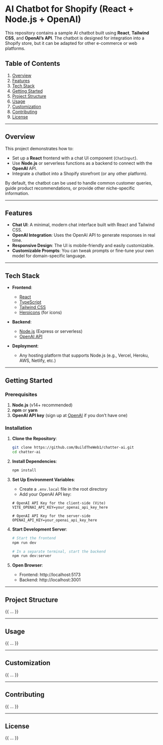 # AI Chatbot for Shopify (React + Node.js + OpenAI)

This repository contains a sample AI chatbot built using **React**, **Tailwind CSS**, and **OpenAI’s API**. The chatbot is designed for integration into a Shopify store, but it can be adapted for other e-commerce or web platforms.

## Table of Contents

1. [Overview](#overview)  
2. [Features](#features)  
3. [Tech Stack](#tech-stack)  
4. [Getting Started](#getting-started)  
5. [Project Structure](#project-structure)  
6. [Usage](#usage)  
7. [Customization](#customization)  
8. [Contributing](#contributing)  
9. [License](#license)

---

## Overview

This project demonstrates how to:

- Set up a **React** frontend with a chat UI component (`ChatInput`).
- Use **Node.js** or serverless functions as a backend to connect with the **OpenAI** API.
- Integrate a chatbot into a Shopify storefront (or any other platform).

By default, the chatbot can be used to handle common customer queries, guide product recommendations, or provide other niche-specific information.

---

## Features

- **Chat UI**: A minimal, modern chat interface built with React and Tailwind CSS.
- **OpenAI Integration**: Uses the OpenAI API to generate responses in real time.
- **Responsive Design**: The UI is mobile-friendly and easily customizable.
- **Customizable Prompts**: You can tweak prompts or fine-tune your own model for domain-specific language.

---

## Tech Stack

- **Frontend**:  
  - [React](https://reactjs.org/)  
  - [TypeScript](https://www.typescriptlang.org/)  
  - [Tailwind CSS](https://tailwindcss.com/)  
  - [Heroicons](https://heroicons.com/) (for icons)

- **Backend**:  
  - [Node.js](https://nodejs.org/) (Express or serverless)  
  - [OpenAI API](https://platform.openai.com/docs/introduction)

- **Deployment**:  
  - Any hosting platform that supports Node.js (e.g., Vercel, Heroku, AWS, Netlify, etc.)

---

## Getting Started

### Prerequisites

1. **Node.js** (v14+ recommended)  
2. **npm** or **yarn**  
3. **OpenAI API key** (sign up at [OpenAI](https://platform.openai.com/signup) if you don’t have one)

### Installation

1. **Clone the Repository**:
   ```bash
   git clone https://github.com/BuildTheWeb1/chatter-ai.git
   cd chatter-ai
   ```

2. **Install Dependencies**:
   ```bash
   npm install
   ```

3. **Set Up Environment Variables**:
   - Create a `.env.local` file in the root directory
   - Add your OpenAI API key:
   ```
   # OpenAI API Key for the client-side (Vite)
   VITE_OPENAI_API_KEY=your_openai_api_key_here
   
   # OpenAI API Key for the server-side
   OPENAI_API_KEY=your_openai_api_key_here
   ```

4. **Start Development Server**:
   ```bash
   # Start the frontend
   npm run dev
   
   # In a separate terminal, start the backend
   npm run dev:server
   ```

5. **Open Browser**:
   - Frontend: http://localhost:5173
   - Backend: http://localhost:3001

---

## Project Structure

{{ ... }}

---

## Usage

{{ ... }}

---

## Customization

{{ ... }}

---

## Contributing

{{ ... }}

---

## License

{{ ... }}
